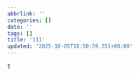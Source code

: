 ```yaml
---
abbrlink: ''
categories: []
date: ''
tags: []
title: '111'
updated: '2025-10-05T18:50:59.351+08:00'
---
```

1
